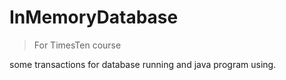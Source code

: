 # InMemoryDatabase
> For TimesTen course

some transactions for database running and java program using.

